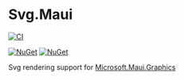 # Svg.Maui

[![CI](https://github.com/wieslawsoltes/Svg.Maui/actions/workflows/dotnet.yml/badge.svg)](https://github.com/wieslawsoltes/Svg.Maui/actions/workflows/dotnet.yml)

[![NuGet](https://img.shields.io/nuget/v/Svg.Maui.svg)](https://www.nuget.org/packages/Svg.Maui)
[![NuGet](https://img.shields.io/nuget/dt/Svg.Maui.svg)](https://www.nuget.org/packages/Svg.Maui)

Svg rendering support for [Microsoft.Maui.Graphics](https://github.com/dotnet/Microsoft.Maui.Graphics)
